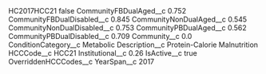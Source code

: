 <?xml version="1.0" encoding="UTF-8"?>
<CustomMetadata xmlns="http://soap.sforce.com/2006/04/metadata" xmlns:xsi="http://www.w3.org/2001/XMLSchema-instance" xmlns:xsd="http://www.w3.org/2001/XMLSchema">
    <label>HC2017HCC21</label>
    <protected>false</protected>
    <values>
        <field>CommunityFBDualAged__c</field>
        <value xsi:type="xsd:double">0.752</value>
    </values>
    <values>
        <field>CommunityFBDualDisabled__c</field>
        <value xsi:type="xsd:double">0.845</value>
    </values>
    <values>
        <field>CommunityNonDualAged__c</field>
        <value xsi:type="xsd:double">0.545</value>
    </values>
    <values>
        <field>CommunityNonDualDisabled__c</field>
        <value xsi:type="xsd:double">0.753</value>
    </values>
    <values>
        <field>CommunityPBDualAged__c</field>
        <value xsi:type="xsd:double">0.562</value>
    </values>
    <values>
        <field>CommunityPBDualDisabled__c</field>
        <value xsi:type="xsd:double">0.709</value>
    </values>
    <values>
        <field>Community__c</field>
        <value xsi:type="xsd:double">0.0</value>
    </values>
    <values>
        <field>ConditionCategory__c</field>
        <value xsi:type="xsd:string">Metabolic</value>
    </values>
    <values>
        <field>Description__c</field>
        <value xsi:type="xsd:string">Protein-Calorie Malnutrition</value>
    </values>
    <values>
        <field>HCCCode__c</field>
        <value xsi:type="xsd:string">HCC21</value>
    </values>
    <values>
        <field>Institutional__c</field>
        <value xsi:type="xsd:double">0.26</value>
    </values>
    <values>
        <field>IsActive__c</field>
        <value xsi:type="xsd:boolean">true</value>
    </values>
    <values>
        <field>OverriddenHCCCodes__c</field>
        <value xsi:nil="true"/>
    </values>
    <values>
        <field>YearSpan__c</field>
        <value xsi:type="xsd:string">2017</value>
    </values>
</CustomMetadata>
